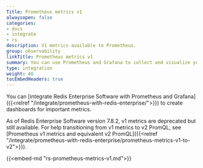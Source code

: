 ```yaml
---
Title: Prometheus metrics v1
alwaysopen: false
categories:
- docs
- integrate
- rs
description: V1 metrics available to Prometheus.
group: observability
linkTitle: Prometheus metrics v1
summary: You can use Prometheus and Grafana to collect and visualize your Redis Enterprise Software metrics.
type: integration
weight: 48
tocEmbedHeaders: true
---
```


You can [integrate Redis Enterprise Software with Prometheus and Grafana]({{<relref "/integrate/prometheus-with-redis-enterprise/">}}) to create dashboards for important metrics.

As of Redis Enterprise Software version 7.8.2, v1 metrics are deprecated but still available. For help transitioning from v1 metrics to v2 PromQL, see [Prometheus v1 metrics and equivalent v2 PromQL]({{<relref "/integrate/prometheus-with-redis-enterprise/prometheus-metrics-v1-to-v2">}}).

{{<embed-md "rs-prometheus-metrics-v1.md">}}

